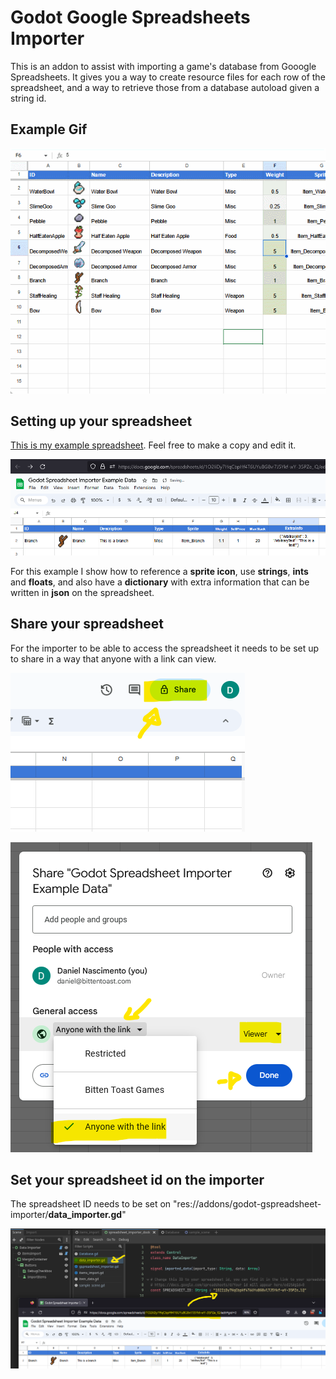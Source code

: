 # Godot Google Spreadsheets Importer
This is an addon to assist with importing a game's database from Gooogle Spreadsheets. It gives you a way to create resource files for each row of the spreadsheet, and a way to retrieve those from a database autoload given a string id.

## Example Gif
![Example](https://github.com/DanielSnd/godot-gspreadsheet-importer/blob/main/readme_images/GodotDatabaseImporter.gif?raw=true)

## Setting up your spreadsheet

[This is my example spreadsheet](https://docs.google.com/spreadsheets/d/1O2IiDy7HqCbpHf4T6UYuBG8vl7J5Ykf-wY-35PZe_lQ/edit?usp=sharing). Feel free to make a copy and edit it.

![Spreadsheet](https://github.com/DanielSnd/godot-gspreadsheet-importer/blob/main/readme_images/spreadsheet.png?raw=true)

For this example I show how to reference a **sprite icon**, use **strings**, **ints** and **floats**, and also have a **dictionary** with extra information that can be written in **json** on the spreadsheet.

## Share your spreadsheet

For the importer to be able to access the spreadsheet it needs to be set up to share in a way that anyone with a link can view.

![Share](https://github.com/DanielSnd/godot-gspreadsheet-importer/blob/main/readme_images/share.png?raw=true)

![Share](https://github.com/DanielSnd/godot-gspreadsheet-importer/blob/main/readme_images/share_anyone_with_the_link.png?raw=true)

## Set your spreadsheet id on the importer

The spreadsheet ID needs to be set on "res://addons/godot-gspreadsheet-importer/**data_importer.gd**"

![Share](https://github.com/DanielSnd/godot-gspreadsheet-importer/blob/main/readme_images/set_spreadsheet_id.png?raw=true)

